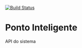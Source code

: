 [![Build Status](https://travis-ci.org/vencatowilliam/ponto-inteligente-api.svg?branch=master)](https://travis-ci.org/vencatowilliam/ponto-inteligente-api)
# Ponto Inteligente
API do sistema
